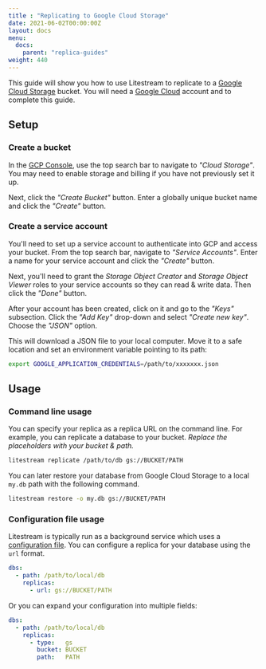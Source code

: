 ```yaml
---
title : "Replicating to Google Cloud Storage"
date: 2021-06-02T00:00:00Z
layout: docs
menu:
  docs:
    parent: "replica-guides"
weight: 440
---
```


This guide will show you how to use Litestream to replicate to a [Google Cloud
Storage][] bucket. You will need a [Google Cloud][] account and to complete
this guide.

[Google Cloud Storage]: https://cloud.google.com/storage
[Google Cloud]: https://cloud.google.com/


## Setup

### Create a bucket

In the [GCP Console][], use the top search bar to navigate to _"Cloud Storage"_.
You may need to enable storage and billing if you have not previously set it up.

Next, click the _"Create Bucket"_ button. Enter a globally unique bucket name
and click the _"Create"_ button.

[GCP Console]: https://console.cloud.google.com/


### Create a service account

You'll need to set up a service account to authenticate into GCP and access your
bucket. From the top search bar, navigate to _"Service Accounts"_. Enter a name
for your service account and click the _"Create"_ button.

Next, you'll need to grant the _Storage Object Creator_ and _Storage Object
Viewer_ roles to your service accounts so they can read & write data. Then
click the _"Done"_ button.

After your account has been created, click on it and go to the _"Keys"_
subsection. Click the _"Add Key"_ drop-down and select _"Create new key"_.
Choose the _"JSON"_ option.

This will download a JSON file to your local computer. Move it to a safe
location and set an environment variable pointing to its path:

```sh
export GOOGLE_APPLICATION_CREDENTIALS=/path/to/xxxxxxx.json
```

## Usage

### Command line usage

You can specify your replica as a replica URL on the command line. For example,
you can replicate a database to your bucket. _Replace the placeholders with your
bucket & path._

```sh
litestream replicate /path/to/db gs://BUCKET/PATH
```

You can later restore your database from Google Cloud Storage to a local `my.db`
path with the following command.

```sh
litestream restore -o my.db gs://BUCKET/PATH
```

### Configuration file usage

Litestream is typically run as a background service which uses a [configuration
file][]. You can configure a replica for your database using the `url` format.

```yaml
dbs:
  - path: /path/to/local/db
    replicas:
      - url: gs://BUCKET/PATH
```

Or you can expand your configuration into multiple fields:

```yaml
dbs:
  - path: /path/to/local/db
    replicas:
      - type:   gs
        bucket: BUCKET
        path:   PATH
```

[configuration file]: /reference/config